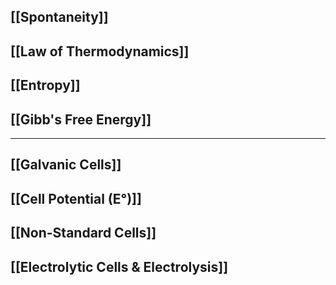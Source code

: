 ## [[Spontaneity]]

## [[Law of Thermodynamics]]
## [[Entropy]]

## [[Gibb's Free Energy]]

---
## [[Galvanic Cells]]

## [[Cell Potential (E°)]] 

## [[Non-Standard Cells]]

## [[Electrolytic Cells & Electrolysis]]

